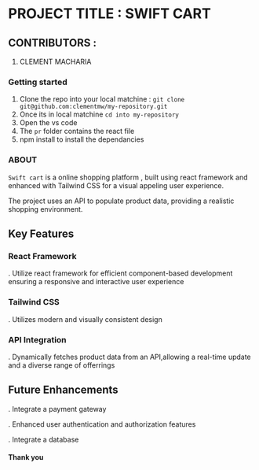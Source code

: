 # PROJECT TITLE : SWIFT CART 

## CONTRIBUTORS : 
  1. CLEMENT MACHARIA
  


### Getting started 

1. Clone the repo into your local matchine : `git clone git@github.com:clementmw/my-repository.git`
2. Once its in local matchine `cd into my-repository`
3. Open the vs code 
4. The `pr` folder contains the react file 
5. npm install to install the dependancies  

### ABOUT 
`Swift cart` is a  online shopping platform , built  using react framework and enhanced with Tailwind CSS for a visual appeling user experience.

The project uses an API to populate product data, providing a realistic shopping environment.

## Key Features

### React Framework
 . Utilize react framework for efficient component-based development ensuring a responsive and interactive user experience 

### Tailwind CSS
 . Utilizes modern and visually consistent design 

### API Integration 
 . Dynamically fetches product data from an API,allowing a real-time update and a diverse range of offerrings 

 ## Future Enhancements
 . Integrate a payment gateway

 . Enhanced user authentication and authorization features 

 . Integrate a database 

#### Thank you









